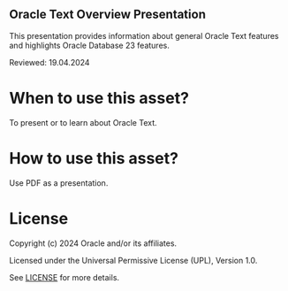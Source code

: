 ## Oracle Text Overview Presentation
This presentation provides information about general Oracle Text features and highlights Oracle Database 23 features. 

Reviewed: 19.04.2024

# When to use this asset?

To present or to learn about Oracle Text.

# How to use this asset?

Use PDF as a presentation.

# License

Copyright (c) 2024 Oracle and/or its affiliates.

Licensed under the Universal Permissive License (UPL), Version 1.0.

See [LICENSE](https://github.com/oracle-devrel/technology-engineering/blob/main/LICENSE) for more details.

